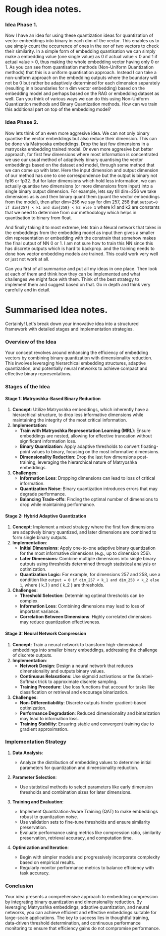 # Rough idea notes.

### Idea Phase 1.
Now I have an idea for using these quantization ideas for quantization of vector embeddings into binary in each dim of the vector. This enables us to use simply count the occurrence of ones in the xor of two vectors to check their similarity. 
In a simple form of embedding quantisation we can simply make a embedding value (one single value) as 0 if actual value < 0 and 1 if actual value > 0, thus making the whole embedding vector having only 0 or 1.
As you can see from quantisation methods (Non-Uniform Quantization methods) that this is a uniform quantisation approach. Instead I can take a non-uniform approach on the embedding outputs where the boundary will not be 0 but rather be adaptively determined for each dimension separately (resulting in n boundaries for n dim vector embedding) based on the embedding model and perhaps based on the RAG or embedding dataset as well.
Can you think of various ways we can do this using Non-Uniform Quantization methods and Binary Quantization methods. How can we train this additional part on top of the embedding model?

### Idea Phase 2.
Now lets think of an even more aggresive idea. We can not only binary quantise the vector embeddings but also reduce their dimension. This can be done via Matryoska embeddings. Drop the last few dimensions in a matryoska embedding trained model.
Or even more aggresive but better approach, for first few dimensions where most information is concentrated we use our usual method of adaptively binary quantising the vector embeddings based on the dataset and model, through some method that we can come up with later. Here the input dimension and output dimension of our method has one to one correspondence but the output is binary not fp16 or fp32. But for later dimensions which hold less information, we can actually quantise two dimensions (or more dimensions from input) into a single binary output dimension. For example, lets say till dim=256 we take dimensions as is and then binary quant them (quant the vector embeddings from the model), then after dim=256 we say for dim 257, 258 that `output=0 if dim{257} < k1 and dim{258} < k2 else 1` where k1 and k2 are constants that we need to determine from our methodology which helps in quantisation to binary from float. 

And finally taking it to most extreme, lets train a Neural network that takes in the embeddings from the embedding model as input then gives a smaller dim representation or embedding with the constrain that somehow makes the final output of NN 0 or 1. I am not sure how to train this NN since this has discrete outputs which is hard to backprop. and the training needs to done how vector embedding models are trained. This could work very well or just not work at all.

Can you first of all summarise and put all my ideas in one place. Then look at each of them and think how they can be implemented and what challenges we might face with them. Think of the best strategy to implement them and suggest based on that. Go in depth and think very carefully and in detail.

# Summarised Idea notes.

Certainly! Let's break down your innovative idea into a structured framework with detailed stages and implementation strategies.

### Overview of the Idea
Your concept revolves around enhancing the efficiency of embedding vectors by combining binary quantization with dimensionality reduction. This involves leveraging hierarchical embedding structures, adaptive quantization, and potentially neural networks to achieve compact and effective binary representations.

### Stages of the Idea

#### Stage 1: Matryoshka-Based Binary Reduction
1. **Concept**: Utilize Matryoshka embeddings, which inherently have a hierarchical structure, to drop less informative dimensions while maintaining the integrity of the most critical information.
2. **Implementation**:
   - **Train with Matryoshka Representation Learning (MRL)**: Ensure embeddings are nested, allowing for effective truncation without significant information loss.
   - **Binary Quantization**: Apply adaptive thresholds to convert floating-point values to binary, focusing on the most informative dimensions.
   - **Dimensionality Reduction**: Drop the last few dimensions post-training, leveraging the hierarchical nature of Matryoshka embeddings.
3. **Challenges**:
   - **Information Loss**: Dropping dimensions can lead to loss of critical information.
   - **Quantization Noise**: Binary quantization introduces errors that may degrade performance.
   - **Balancing Trade-offs**: Finding the optimal number of dimensions to drop while maintaining performance.

#### Stage 2: Hybrid Adaptive Quantization
1. **Concept**: Implement a mixed strategy where the first few dimensions are adaptively binary quantized, and later dimensions are combined to form single binary outputs.
2. **Implementation**:
   - **Initial Dimensions**: Apply one-to-one adaptive binary quantization for the most informative dimensions (e.g., up to dimension 256).
   - **Later Dimensions**: Combine multiple dimensions into single binary outputs using thresholds determined through statistical analysis or optimization.
   - **Quantization Logic**: For example, for dimensions 257 and 258, use a condition like `output = 0 if dim_257 < k_1 and dim_258 < k_2 else 1`, where \( k_1 \) and \( k_2 \) are thresholds.
3. **Challenges**:
   - **Threshold Selection**: Determining optimal thresholds can be complex.
   - **Information Loss**: Combining dimensions may lead to loss of important variance.
   - **Correlation Between Dimensions**: Highly correlated dimensions may reduce quantization effectiveness.

#### Stage 3: Neural Network Compression
1. **Concept**: Train a neural network to transform high-dimensional embeddings into smaller binary embeddings, addressing the challenge of discrete outputs.
2. **Implementation**:
   - **Network Design**: Design a neural network that reduces dimensionality and outputs binary values.
   - **Continuous Relaxations**: Use sigmoid activations or the Gumbel-Softmax trick to approximate discrete sampling.
   - **Training Procedure**: Use loss functions that account for tasks like classification or retrieval and encourage binarization.
3. **Challenges**:
   - **Non-Differentiability**: Discrete outputs hinder gradient-based optimization.
   - **Performance Degradation**: Reduced dimensionality and binarization may lead to information loss.
   - **Training Stability**: Ensuring stable and convergent training due to gradient approximation.

### Implementation Strategy

1. **Data Analysis**:
   - Analyze the distribution of embedding values to determine initial parameters for quantization and dimensionality reduction.

2. **Parameter Selection**:
   - Use statistical methods to select parameters like early dimension thresholds and combination sizes for later dimensions.

3. **Training and Evaluation**:
   - Implement Quantization-Aware Training (QAT) to make embeddings robust to quantization noise.
   - Use validation sets to fine-tune thresholds and ensure similarity preservation.
   - Evaluate performance using metrics like compression ratio, similarity preservation, retrieval accuracy, and computation time.

4. **Optimization and Iteration**:
   - Begin with simpler models and progressively incorporate complexity based on empirical results.
   - Regularly monitor performance metrics to balance efficiency with task accuracy.

### Conclusion
Your idea presents a comprehensive approach to embedding compression by integrating binary quantization and dimensionality reduction. By leveraging Matryoshka embeddings, adaptive quantization, and neural networks, you can achieve efficient and effective embeddings suitable for large-scale applications. The key to success lies in thoughtful training, data-driven threshold determination, and continuous performance monitoring to ensure that efficiency gains do not compromise performance.

